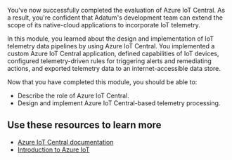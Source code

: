 You've now successfully completed the evaluation of Azure IoT Central. As a result, you're confident that Adatum's development team can extend the scope of its native-cloud applications to incorporate IoT telemetry.

In this module, you learned about the design and implementation of IoT telemetry data pipelines by using Azure IoT Central. You implemented a custom Azure IoT Central application, defined capabilities of IoT devices, configured telemetry-driven rules for triggering alerts and remediating actions, and exported telemetry data to an internet-accessible data store.

Now that you have completed this module, you should be able to:

* Describe the role of Azure IoT Central.
* Design and implement Azure IoT Central-based telemetry processing.

## Use these resources to learn more

* [Azure IoT Central documentation](https://docs.microsoft.com/azure/iot-central/)
* [Introduction to Azure IoT](https://docs.microsoft.com/learn/paths/introduction-to-azure-iot/)
